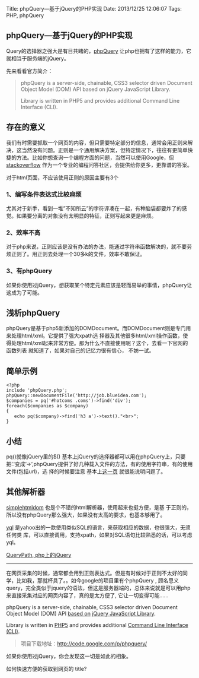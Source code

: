 Title: phpQuery—基于jQuery的PHP实现
Date: 2013/12/25 12:06:07
Tags: PHP, phpQuery

## phpQuery—基于jQuery的PHP实现

Query的选择器之强大是有目共睹的，[phpQuery](http://code.google.com/p/phpquery/) 让php也拥有了这样的能力，它就相当于服务端的jQuery。

先来看看官方简介：

> phpQuery is a server-side, chainable, CSS3 selector driven Document Object Model (DOM) API based on jQuery JavaScript Library.
> 
> Library is written in PHP5 and provides additional Command Line Interface (CLI).

## 存在的意义

我们有时需要抓取一个网页的内容，但只需要特定部分的信息，通常会用正则来解决，这当然没有问题。正则是一个通用解决方案，但特定情况下，往往有更简单快 捷的方法。比如你想查询一个编程方面的问题，当然可以使用Google，但[stackoverflow](http://stackoverflow.com) 作为一个专业的编程问答社区，会提供给你更多，更靠谱的答案。

对于html页面，不应该使用正则的原因主要有3个

### 1、编写条件表达式比较麻烦

尤其对于新手，看到一堆”不知所云”的字符评凑在一起，有种脑袋都要炸了的感觉。如果要分离的对象没有太明显的特征，正则写起来更是麻烦。

### 2、效率不高

对于php来说，正则应该是没有办法的办法，能通过字符串函数解决的，就不要劳烦正则了。用正则去处理一个30多k的文件，效率不敢保证。

### 3、有phpQuery

如果你使用过jQuery，想获取某个特定元素应该是轻而易举的事情，phpQuery让这成为了可能。

## 浅析phpQuery

phpQuery是基于php5新添加的DOMDocument。而DOMDocument则是专门用来处理html/xml。它提供了强大xpath选 择器及其他很多html/xml操作函数，使得处理html/xml起来非常方便。那为什么不直接使用呢？这个，去看一下官网的函数列表 就知道了，如果对自己的记忆力很有信心， 不妨一试。

## 简单示例
    
    
    <?php
    include 'phpQuery.php';  
    phpQuery::newDocumentFile('http://job.blueidea.com');  
    $companies = pq('#hotcoms .coms')->find('div');  
    foreach($companies as $company)  
    {  
       echo pq($company)->find('h3 a')->text()."<br>";  
    }  
    

## 小结

pq()就像jQuery里的$() 基本上jQuery的选择器都可以用在phpQuery上，只要把’.'变成’->’,phpQuery提供了好几种载入文件的方法，有的使用字符串，有的使用文件(包括url)，选 择的时候要注意 基本上[这一页](http://code.google.com/p/phpquery/wiki/Basics) 就很能说明问题了。

## 其他解析器

[simplehtmldom](http://simplehtmldom.sourceforge.net/) 也是个不错的html解析器，使用起来也挺方便，是基 于正则的，所以没有phpQuery那么强大，如果没有太高的要求，也基本够用了。

[yql](http://developer.yahoo.com/yql/) 是yahoo出的一款使用类似SQL的语言，来获取相应的数据，也很强大，无须任何类 库，可以直接调用，支持xpath，如果对SQL语句比较熟悉的话，可以考虑yql。

[QueryPath, php上的jQuery](http://justcoding.iteye.com/blog/673179)

* * *

在网页采集的时候，通常都会用到正则表达式。但是有时候对于正则不太好的同学，比如我，那就杯具了。。如今google的项目里有个phpQuery , 顾名思义query，完全类似于jquery的语法，但这是服务器端的，总体来说就是可以用php来直接采集对应的网页内容了，真的是太方便了, 它让一切变得可能......

phpQuery is a server-side, chainable, CSS3 selector driven Document Object Model (DOM) API [based on](http://code.google.com/p/phpquery/wiki/jQueryPortingState) [jQuery JavaScript Library](http://jquery.com/).

Library is written in [PHP5](http://code.google.com/p/phpquery/wiki/Dependencies) and provides additional [Command Line Interface (CLI)](http://code.google.com/p/phpquery/wiki/CommandLineInterface).

> 项目下载地址：<http://code.google.com/p/phpquery/>

如果你使用过jQuery，你会发现这一切是如此的相象。

如何快速方便的获取到网页的 title?
